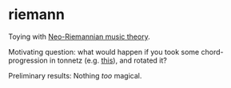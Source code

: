 # riemann

Toying with [Neo-Riemannian music theory](https://en.wikipedia.org/wiki/Neo-Riemannian_theory).

Motivating question: what would happen if you took some chord-progression in tonnetz (e.g.
[this](https://www.youtube.com/watch?v=NQ7LkWCzKxI)), and rotated it?

Preliminary results: Nothing *too* magical.
